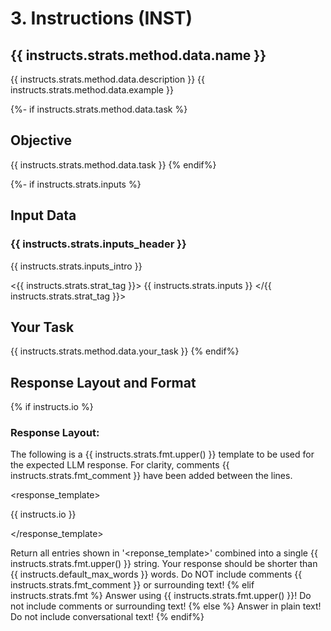 # 3. Instructions (INST)

## {{ instructs.strats.method.data.name }}
{{ instructs.strats.method.data.description }}
{{ instructs.strats.method.data.example }}

{%- if instructs.strats.method.data.task %}
## Objective
{{ instructs.strats.method.data.task }}
{% endif%}

{%- if instructs.strats.inputs %}
## Input Data
### {{ instructs.strats.inputs_header }}
{{ instructs.strats.inputs_intro }}

<{{ instructs.strats.strat_tag }}>
{{ instructs.strats.inputs }}
</{{ instructs.strats.strat_tag }}>

## Your Task
{{ instructs.strats.method.data.your_task }}
{% endif%}

## Response Layout and Format
{% if instructs.io %}
### Response Layout:
The following is a {{ instructs.strats.fmt.upper() }} template to be used for the expected LLM response. For clarity, comments {{ instructs.strats.fmt_comment }} have been added between the lines.

<response_template>

{{ instructs.io }}

</response_template>

Return all entries shown in '<reponse_template>' combined into a single {{ instructs.strats.fmt.upper() }} string. Your response should be shorter than {{ instructs.default_max_words }} words. Do NOT include comments {{ instructs.strats.fmt_comment }} or surrounding text!
{% elif instructs.strats.fmt %}
Answer using {{ instructs.strats.fmt.upper() }}! Do not include comments or surrounding text!
{% else %}
Answer in plain text! Do not include conversational text!
{% endif%}